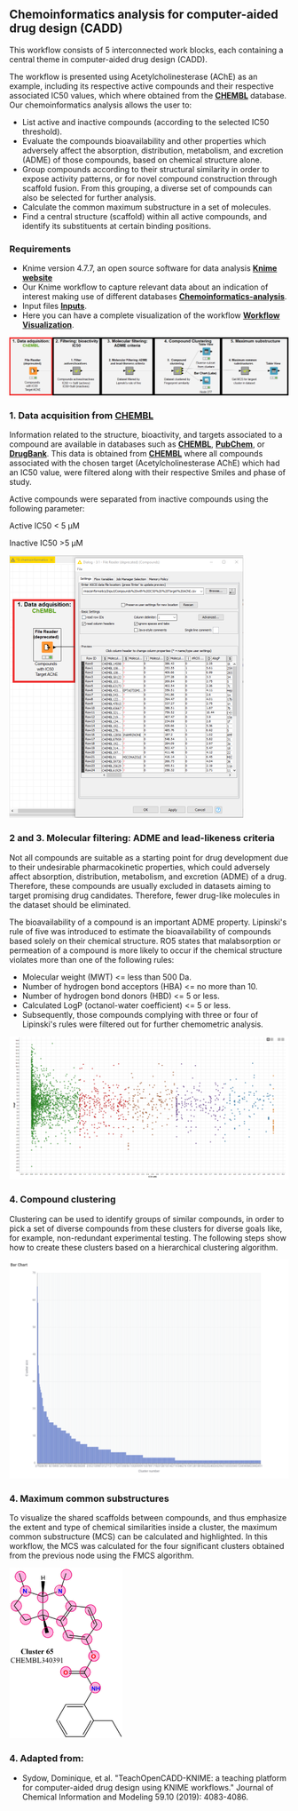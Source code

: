 ## Chemoinformatics analysis for computer-aided drug design (CADD)

This workflow consists of 5 interconnected work blocks, each containing a central theme in computer-aided drug design (CADD).

The workflow is presented using Acetylcholinesterase (AChE) as an example, including its respective active compounds and their respective associated IC50 values, which where obtained from the <a href="https://www.ebi.ac.uk/chembl" target="_blank"><b>CHEMBL</b></a> database. Our chemoinformatics analysis allows the user to:

+ List active and inactive compounds (according to the selected IC50 threshold).
+ Evaluate the compounds bioavailability and other properties which adversely affect the absorption, distribution, metabolism, and excretion (ADME) of those  compounds, based on chemical structure alone.
+ Group compounds according to their structural similarity in order to expose activity patterns, or for novel compound construction through scaffold fusion.  From this grouping, a diverse set of compounds can also be selected for further analysis.
+ Calculate the common maximum substructure in a set of molecules.
+ Find a central structure (scaffold) within all active compounds, and identify its substituents at certain binding positions.

### Requirements

+ Knime version 4.7.7, an open source software for data analysis <b><a href="https://www.knime.com/" target="_blank">Knime website</a></b>
+ Our Knime workflow to capture relevant data about an indication of interest making use of different databases <a href="https://github.com/jdhurtadop2017/Chemoinformatics_analysis/raw/master/chemoinformatics.knwf">**Chemoinformatics-analysis**</a>.
+ Input files <a href="https://github.com/jdhurtadop2017/Chemoinformatics_analysis/raw/master/Input/Compounds%20with%20IC50%20%20Target%20AChE.rar">**Inputs**</a>.
+ Here you can have a complete visualization of the workflow <a href="https://workflow2app.netlify.app/" target="_blank">**Workflow Visualization**</a>.

<img src="./media\Workflow.png" style="zoom:75%;" />

### 1. Data acquisition from <a href="https://www.ebi.ac.uk/chembl" target="_blank"><b>CHEMBL</b></a> 

Information related to the structure, bioactivity, and targets associated to a  compound are available in databases such as <a href="https://www.ebi.ac.uk/chembl" target="_blank"><b>CHEMBL</b></a>, <a href="https://pubchem.ncbi.nlm.nih.gov/l" target="_blank"><b>PubChem</b></a>, or <a href="https://go.drugbank.com/" target="_blank"><b>DrugBank</b></a>. This data is obtained from <a href="https://www.ebi.ac.uk/chembl" target="_blank"><b>CHEMBL</b></a> where all compounds associated with the chosen target (Acetylcholinesterase AChE) which had an IC50 value, were filtered along with their respective Smiles and phase of study.

Active compounds were separated from inactive compounds using the following parameter:

Active IC50 < 5 µM

Inactive IC50 >5 µM

<img src="./media\figure1.png" style="zoom:50%;" />

### 2 and 3. **Molecular filtering: ADME and lead-likeness criteria**

Not all compounds are suitable as a starting point for drug development due to their undesirable pharmacokinetic properties, which could adversely affect absorption, distribution, metabolism, and excretion (ADME) of a drug. Therefore, these compounds are usually excluded in datasets aiming to target promising drug candidates. Therefore, fewer drug-like molecules in the dataset should be eliminated.

The bioavailability of a compound is an important ADME property. Lipinski's rule of five was introduced to estimate the bioavailability of compounds based solely on their chemical structure. RO5 states that malabsorption or permeation of a compound is more likely to occur if the chemical structure violates more than one of the following rules:

+ Molecular weight (MWT) <= less than 500 Da.
+ Number of hydrogen bond acceptors (HBA) <= no more than 10.
+ Number of hydrogen bond donors (HBD) <= 5 or less.
+ Calculated LogP (octanol-water coefficient) <= 5 or less.
+ Subsequently, those compounds complying with three or four of Lipinski's rules were filtered out for further chemometric analysis.

<img src="./media\figure2.png" style="zoom:75%;" />

### 4. Compound clustering

Clustering can be used to identify groups of similar compounds, in order to pick a set of diverse compounds from these clusters for diverse goals like, for example,  non-redundant experimental testing. The following steps show how to create these clusters based on a hierarchical clustering algorithm.

<img src="./media\figure3.png" style="zoom:50%;" />

### 4. Maximum common substructures

To visualize the shared scaffolds between compounds, and thus emphasize the extent and type of chemical similarities inside a cluster, the maximum common substructure (MCS) can be calculated and highlighted. In this workflow, the MCS was calculated for the four significant clusters obtained from the previous node using the FMCS algorithm.

<img src="./media\figure4.png" style="zoom:30%;" />



### 4. Adapted from:

* Sydow, Dominique, et al. "TeachOpenCADD-KNIME: a teaching platform for computer-aided drug design using KNIME workflows." Journal of Chemical Information and Modeling 59.10 (2019): 4083-4086.

